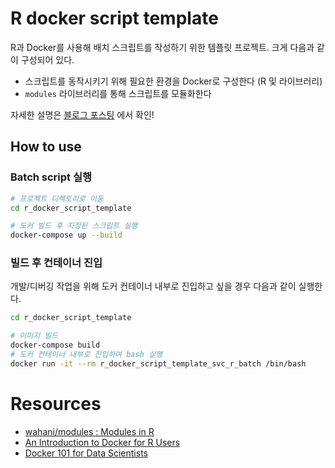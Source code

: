 # R docker script template

R과 Docker를 사용해 배치 스크립트를 작성하기 위한 템플릿 프로젝트. 크게 다음과 같이 구성되어 있다.

- 스크립트를 동작시키기 위해 필요한 환경을 Docker로 구성한다 (R 및 라이브러리)
- `modules` 라이브러리를 통해 스크립트를 모듈화한다

자세한 설명은 [블로그 포스팅](https://lumiamitie.github.io/r/dockerizing-r-batch-script/) 에서 확인!

## How to use

### Batch script 실행

```bash
# 프로젝트 디렉토리로 이동
cd r_docker_script_template

# 도커 빌드 후 지정된 스크립트 실행
docker-compose up --build
```

### 빌드 후 컨테이너 진입

개발/디버깅 작업을 위해 도커 컨테이너 내부로 진입하고 싶을 경우 다음과 같이 실행한다.

```bash
cd r_docker_script_template

# 이미지 빌드
docker-compose build
# 도커 컨테이너 내부로 진입하여 bash 실행
docker run -it --rm r_docker_script_template_svc_r_batch /bin/bash
```

# Resources

- [wahani/modules : Modules in R](https://github.com/wahani/modules)
- [An Introduction to Docker for R Users](https://colinfay.me/docker-r-reproducibility/)
- [Docker 101 for Data Scientists](https://environments.rstudio.com/docker.html)
